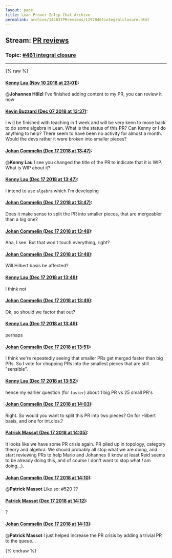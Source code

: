 ```yaml
---
layout: page
title: Lean Prover Zulip Chat Archive 
permalink: archive/144837PRreviews/12978461integralclosure.html
---
```


## Stream: [PR reviews](index.html)
### Topic: [#461 integral closure](12978461integralclosure.html)

---


{% raw %}
#### [ Kenny Lau (Nov 10 2018 at 23:01)](https://leanprover.zulipchat.com/#narrow/stream/144837-PR%20reviews/topic/%23461%20integral%20closure/near/147449667):
@**Johannes Hölzl** I've finished adding content to my PR, you can review it now

#### [ Kevin Buzzard (Dec 07 2018 at 13:37)](https://leanprover.zulipchat.com/#narrow/stream/144837-PR%20reviews/topic/%23461%20integral%20closure/near/151108155):
I will be finished with teaching in 1 week and will be very keen to move back to do some algebra in Lean. What is the status of this PR? Can Kenny or I do anything to help? There seem to have been no activity for almost a month. Would the devs rather it were broken into smaller pieces?

#### [ Johan Commelin (Dec 17 2018 at 13:47)](https://leanprover.zulipchat.com/#narrow/stream/144837-PR%20reviews/topic/%23461%20integral%20closure/near/152024252):
@**Kenny Lau** I see you changed the title of the PR to indicate that it is WIP. What is WIP about it?

#### [ Kenny Lau (Dec 17 2018 at 13:47)](https://leanprover.zulipchat.com/#narrow/stream/144837-PR%20reviews/topic/%23461%20integral%20closure/near/152024273):
I intend to use `algebra` which I'm developing

#### [ Johan Commelin (Dec 17 2018 at 13:47)](https://leanprover.zulipchat.com/#narrow/stream/144837-PR%20reviews/topic/%23461%20integral%20closure/near/152024278):
Does it make sense to split the PR into smaller pieces, that are mergeabler than a big one?

#### [ Johan Commelin (Dec 17 2018 at 13:48)](https://leanprover.zulipchat.com/#narrow/stream/144837-PR%20reviews/topic/%23461%20integral%20closure/near/152024327):
Aha, I see. But that won't touch everything, right?

#### [ Johan Commelin (Dec 17 2018 at 13:48)](https://leanprover.zulipchat.com/#narrow/stream/144837-PR%20reviews/topic/%23461%20integral%20closure/near/152024334):
Will Hilbert basis be affected?

#### [ Kenny Lau (Dec 17 2018 at 13:48)](https://leanprover.zulipchat.com/#narrow/stream/144837-PR%20reviews/topic/%23461%20integral%20closure/near/152024346):
I think not

#### [ Johan Commelin (Dec 17 2018 at 13:49)](https://leanprover.zulipchat.com/#narrow/stream/144837-PR%20reviews/topic/%23461%20integral%20closure/near/152024355):
Ok, so should we factor that out?

#### [ Kenny Lau (Dec 17 2018 at 13:49)](https://leanprover.zulipchat.com/#narrow/stream/144837-PR%20reviews/topic/%23461%20integral%20closure/near/152024376):
perhaps

#### [ Johan Commelin (Dec 17 2018 at 13:51)](https://leanprover.zulipchat.com/#narrow/stream/144837-PR%20reviews/topic/%23461%20integral%20closure/near/152024514):
I think we're repeatedly seeing that smaller PRs get merged faster than big PRs. So I vote for chopping PRs into the smallest pieces that are still "sensible".

#### [ Kenny Lau (Dec 17 2018 at 13:52)](https://leanprover.zulipchat.com/#narrow/stream/144837-PR%20reviews/topic/%23461%20integral%20closure/near/152024599):
hence my earlier question (for `faster`) about 1 big PR vs 25 small PR's

#### [ Johan Commelin (Dec 17 2018 at 14:03)](https://leanprover.zulipchat.com/#narrow/stream/144837-PR%20reviews/topic/%23461%20integral%20closure/near/152025155):
Right. So would you want to split this PR into two pieces? On for Hilbert basis, and one for int.clos.?

#### [ Patrick Massot (Dec 17 2018 at 14:05)](https://leanprover.zulipchat.com/#narrow/stream/144837-PR%20reviews/topic/%23461%20integral%20closure/near/152025266):
It looks like we have some PR crisis again. PR piled up in topology, category theory and algebra. We should probably all stop what we are doing, and start reviewing PRs to help Mario and Johannes (I know at least Reid seems to be already doing this, and of course I don't want to stop what *I* am doing...).

#### [ Johan Commelin (Dec 17 2018 at 14:10)](https://leanprover.zulipchat.com/#narrow/stream/144837-PR%20reviews/topic/%23461%20integral%20closure/near/152025539):
@**Patrick Massot** Like so: #520 ??

#### [ Patrick Massot (Dec 17 2018 at 14:12)](https://leanprover.zulipchat.com/#narrow/stream/144837-PR%20reviews/topic/%23461%20integral%20closure/near/152025644):
?

#### [ Johan Commelin (Dec 17 2018 at 14:13)](https://leanprover.zulipchat.com/#narrow/stream/144837-PR%20reviews/topic/%23461%20integral%20closure/near/152025673):
@**Patrick Massot** I just helped increase the PR crisis by adding a trivial PR to the queue...


{% endraw %}
